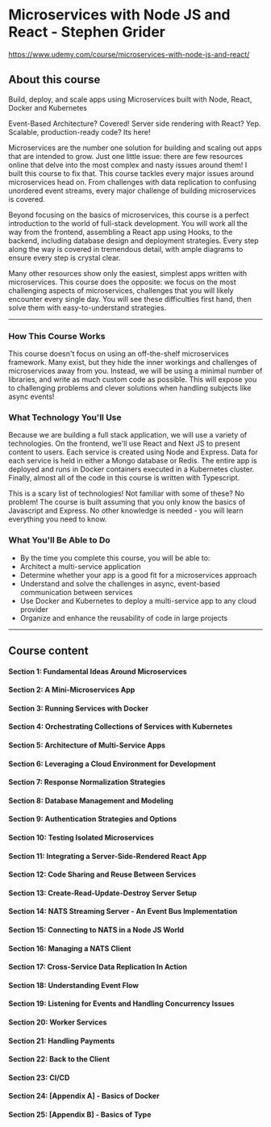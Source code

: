 # Microservices with Node JS and React - Stephen Grider
https://www.udemy.com/course/microservices-with-node-js-and-react/

## About this course
Build, deploy, and scale apps using Microservices built with Node, React, Docker and Kubernetes

Event-Based Architecture? Covered! Server side rendering with React? Yep.  Scalable, production-ready code? Its here!

Microservices are the number one solution for building and scaling out apps that are intended to grow.  Just one little issue: there are few resources online that delve into the most complex and nasty issues around them!  I built this course to fix that.  This course tackles every major issues around microservices head on. From challenges with data replication to confusing unordered event streams, every major challenge of building microservices is covered. 

Beyond focusing on the basics of microservices, this course is a perfect introduction to the world of full-stack development.  You will work all the way from the frontend, assembling a React app using Hooks, to the backend, including database design and deployment strategies.  Every step along the way is covered in tremendous detail, with ample diagrams to ensure every step is crystal clear.

Many other resources show only the easiest, simplest apps written with microservices.  This course does the opposite: we focus on the most challenging aspects of microservices, challenges that you will likely encounter every single day.  You will see these difficulties first hand, then solve them with easy-to-understand strategies.

-------------------

### How This Course Works

This course doesn't focus on using an off-the-shelf microservices framework. Many exist, but they hide the inner workings and challenges of microservices away from you. Instead, we will be using a minimal number of libraries, and write as much custom code as possible. This will expose you to challenging problems and clever solutions when handling subjects like async events!

### What Technology You'll Use

Because we are building a full stack application, we will use a variety of technologies. On the frontend, we'll use React and Next JS to present content to users. Each service is created using Node and Express. Data for each service is held in either a Mongo database or Redis. The entire app is deployed and runs in Docker containers executed in a Kubernetes cluster. Finally, almost all of the code in this course is written with Typescript.

This is a scary list of technologies! Not familiar with some of these? No problem! The course is built assuming that you only know the basics of Javascript and Express. No other knowledge is needed - you will learn everything you need to know.


### What You'll Be Able to Do

- By the time you complete this course, you will be able to:
- Architect a multi-service application
- Determine whether your app is a good fit for a microservices approach
- Understand and solve the challenges in async, event-based communication between services
- Use Docker and Kubernetes to deploy a multi-service app to any cloud provider
- Organize and enhance the reusability of code in large projects

-------------------

## Course content

#### Section 1: Fundamental Ideas Around Microservices
#### Section 2: A Mini-Microservices App
#### Section 3: Running Services with Docker
#### Section 4: Orchestrating Collections of Services with Kubernetes
#### Section 5: Architecture of Multi-Service Apps
#### Section 6: Leveraging a Cloud Environment for Development
#### Section 7: Response Normalization Strategies
#### Section 8: Database Management and Modeling
#### Section 9: Authentication Strategies and Options
#### Section 10: Testing Isolated Microservices
#### Section 11: Integrating a Server-Side-Rendered React App
#### Section 12: Code Sharing and Reuse Between Services
#### Section 13: Create-Read-Update-Destroy Server Setup
#### Section 14: NATS Streaming Server - An Event Bus Implementation
#### Section 15: Connecting to NATS in a Node JS World
#### Section 16: Managing a NATS Client
#### Section 17: Cross-Service Data Replication In Action
#### Section 18: Understanding Event Flow
#### Section 19: Listening for Events and Handling Concurrency Issues
#### Section 20: Worker Services
#### Section 21: Handling Payments
#### Section 22: Back to the Client
#### Section 23: CI/CD
#### Section 24: [Appendix A] - Basics of Docker
#### Section 25: [Appendix B] - Basics of Type
